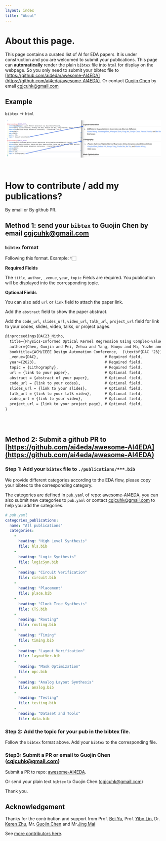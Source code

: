 ```yaml
---
layout: index
title: "About"
---
```



# About this page.

This page contains a curated list of AI for EDA papers.
It is under construction and you are welcomed to submit your publications.
This page can **automatically** render the plain `bibtex` file into `html` for display on the webpage.
So you only need to submit your bibtex file to [https://github.com/ai4eda/awesome-AI4EDA](https://github.com/ai4eda/awesome-AI4EDA).
Or contact [Guojin Chen](https://gjchen.me) by email [cgjcuhk@gmail.com](mailto:cgjcuhk@gmail.com)


## Example

`bibtex` -> `html`

![Bibtex2Html](/images/bibtex2html.png)


<br/>

# How to contribute / add my publications?

By email or By github PR.

## Method 1: send your `bibtex` to Guojin Chen by email [cgjcuhk@gmail.com](mailto:cgjcuhk@gmail.com)


### `bibtex` format
Following this format. Example: 👇🏻

**Required Fields**

The `title`, `author`, `_venue`, `year`, `topic` Fields are required. You publication will be displayed into the corresponding topic.

**Optional Fields**

You can also add `url` or `link` field to attach the paper link.

Add the `abstract` field to show the paper abstract.

Add the `code_url`, `slides_url`, `video_url`, `talk_url`, `project_url` field for link to your codes, slides, video, talks, or project pages.

```txt
@inproceedings{DAC23_Nitho,
  title={Physics-Informed Optical Kernel Regression Using Complex-valued Neural Fields},
  author={Chen, Guojin and Pei, Zehua and Yang, Haoyu and Ma, Yuzhe and Yu, Bei and Wong, Martin},
  booktitle={ACM/IEEE Design Automation Conference,  (\textbf{DAC '23})},
  _venue={DAC},                              # Required field,
  year={2023},                               # Required field,
  topic = {Lithography},                     # Required field,
  url = {link to your paper},                # Optional field,
  abstract = {abstract of your paper},       # Optional field,
  code_url = {link to your codes},           # Optional field,
  slides_url = {link to your slides},        # Optional field,
  talk_url = {link to your talk video},      # Optional field,
  video_url = {link to your video},          # Optional field,
  project_url = {link to your project page}, # Optional field,
}
```

<br/>
<br/>

## Method 2: Submit a github PR to [https://github.com/ai4eda/awesome-AI4EDA](https://github.com/ai4eda/awesome-AI4EDA)



### Step 1: Add your `bibtex` file to `./publications/***.bib`

We provide different categories according to the EDA flow, please copy your bibtex to the corresponding category.

The categories are defined in `pub.yaml` of repo: [awesome-AI4EDA](https://github.com/ai4eda/awesome-AI4EDA), you can also submit new categories to `pub.yaml` or contact [cgjcuhk@gmail.com](mailto:cgjcuhk@gmail.com) to help you add the categories.

```yaml
# pub.yaml
categories_publications:
  name: "All publications"
  categories:
    -
      heading: "High Level Synthesis"
      file: hls.bib
    -
      heading: "Logic Synthesis"
      file: logicSyn.bib
    -
      heading: "Circuit Verification"
      file: circuit.bib
    -
      heading: "Placement"
      file: place.bib
    -
      heading: "Clock Tree Synthesis"
      file: CTS.bib
    -
      heading: "Routing"
      file: routing.bib
    -
      heading: "Timing"
      file: timing.bib
    -
      heading: "Layout Verification"
      file: layoutVer.bib
    -
      heading: "Mask Optimization"
      file: opc.bib
    -
      heading: "Analog Layout Synthesis"
      file: analog.bib
    -
      heading: "Testing"
      file: testing.bib
    -
      heading: "Dataset and Tools"
      file: data.bib
```


### Step 2: Add the topic for your pub in the bibtex file.

Follow the `bibtex` format above. Add your `bibtex` to the corresponding file.

### Step3: Submit a PR  or email to Guojin Chen ([cgjcuhk@gmail.com](mailto:cgjcuhk@gmail.com))

Submit a PR to repo: [awesome-AI4EDA](https://github.com/ai4eda/awesome-AI4EDA).

Or send your plain text `bibtex` to Guojin Chen ([cgjcuhk@gmail.com](mailto:cgjcuhk@gmail.com))

Thank you.


## Acknowledgement

Thanks for the contribution and support from Prof. [Bei Yu](https://www.cse.cuhk.edu.hk/~byu/), Prof. [Yibo Lin](https://yibolin.com/), Dr. [Keren Zhu](https://krz.engineer/), Mr. [Guojin Chen](https://gjchen.me) and Mr.[Jing Mai](https://magic3007.github.io/)

See [more contributors here](https://github.com/ai4eda/awesome-AI4EDA/graphs/contributors).

<br/>
<br/>
<br/>